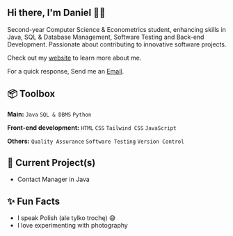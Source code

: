 
## Hi there, I'm Daniel 👋🏼

Second-year Computer Science & Econometrics student, enhancing skills in Java, SQL & Database Management, Software Testing and Back-end Development. Passionate about contributing to innovative software projects.

Check out my [website](https://www.heisdanielade.xyz/) to learn more about me.

For a quick response, Send me an [Email](mailto:danieladeofficial@gmail.com). 

## 📦 Toolbox
**Main:** `Java` `SQL & DBMS` `Python`

**Front-end development:** `HTML` `CSS` `Tailwind CSS` `JavaScript`

**Others:** `Quality Assurance` `Software Testing` `Version Control`


## 🤖 Current Project(s)
- Contact Manager in Java


## ✨ Fun Facts 
- I speak Polish (ale tylko trochę) 😅
- I love experimenting with photography


